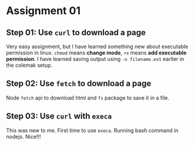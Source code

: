 # Assignment 01

## Step 01: Use `curl` to download a page

Very easy assignment, but I have learned something new about executable permission in linux. `chmod` means **change mode**, `+x` means **add executable permission**. I have learned saving output using `-o filename.ext` earlier in the colemak setup.

## Step 02: Use `fetch` to download a page

Node `fetch` api to download html and `fs` package to save it in a file.

## Step 03: Use `curl` with `execa`

This was new to me. First time to use `execa`. Running bash command in nodejs. Nice!!!